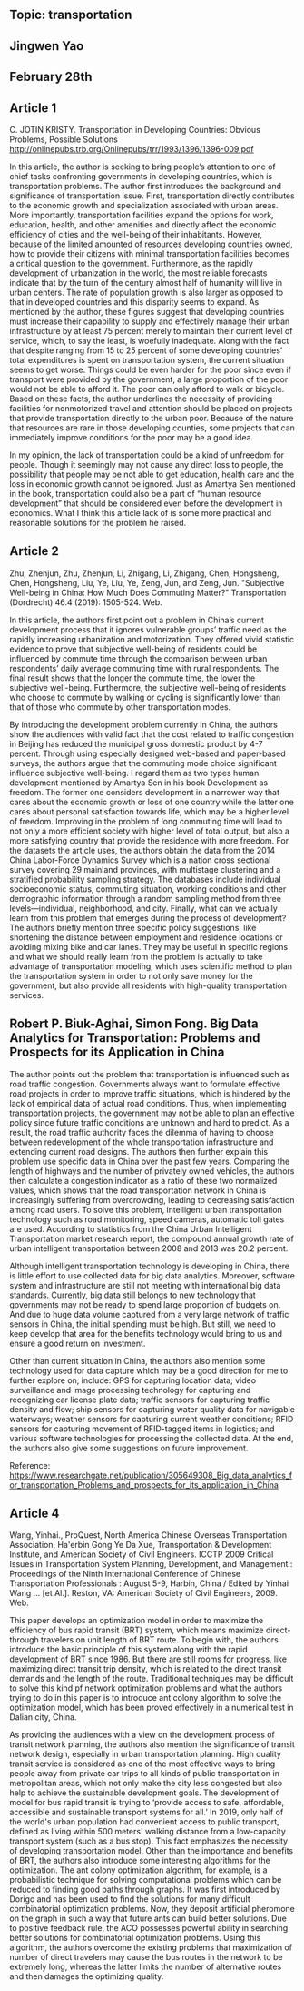 ## Topic: transportation
## Jingwen Yao
## February 28th

## Article 1
C. JOTIN KRISTY. Transportation in Developing Countries: Obvious Problems, Possible Solutions http://onlinepubs.trb.org/Onlinepubs/trr/1993/1396/1396-009.pdf

In this article, the author is seeking to bring people’s attention to one of chief tasks confronting governments in developing countries, which is transportation problems. The author first introduces the background and significance of transportation issue. First, transportation directly contributes to the economic growth and specialization associated with urban areas. More importantly, transportation facilities expand the options for work, education, health, and other amenities and directly affect the economic efficiency of cities and the well-being of their inhabitants. However, because of the limited amounted of resources developing countries owned, how to provide their citizens with minimal transportation facilities becomes a critical question to the government. Furthermore, as the rapidly development of urbanization in the world, the most reliable forecasts indicate that by the turn of the century almost half of humanity will live in urban centers. The rate of population growth is also larger as opposed to that in developed countries and this disparity seems to expand. As mentioned by the author, these figures suggest that developing countries must increase their capability to supply and effectively manage their urban infrastructure by at least 75 percent merely to maintain their current level of service, which, to say the least, is woefully inadequate. Along with the fact that despite ranging from 15 to 25 percent of some developing countries’ total expenditures is spent on transportation system, the current situation seems to get worse. Things could be even harder for the poor since even if transport were provided by the government, a large proportion of the poor would not be able to afford it. The poor can only afford to walk or bicycle. Based on these facts, the author underlines the necessity of providing facilities for nonmotorized travel and attention should be placed on projects that provide transportation directly to the urban poor. Because of the nature that resources are rare in those developing counties, some projects that can immediately improve conditions for the poor may be a good idea.

In my opinion, the lack of transportation could be a kind of unfreedom for people. Though it seemingly may not cause any direct loss to people, the possibility that people may be not able to get education, health care and the loss in economic growth cannot be ignored. Just as Amartya Sen mentioned in the book, transportation could also be a part of “human resource development” that should be considered even before the development in economics. What I think this article lack of is some more practical and reasonable solutions for the problem he raised.    


## Article 2
Zhu, Zhenjun, Zhu, Zhenjun, Li, Zhigang, Li, Zhigang, Chen, Hongsheng, Chen, Hongsheng, Liu, Ye, Liu, Ye, Zeng, Jun, and Zeng, Jun. "Subjective Well-being in China: How Much Does Commuting Matter?" Transportation (Dordrecht) 46.4 (2019): 1505-524. Web.

In this article, the authors first point out a problem in China’s current development process that it ignores vulnerable groups’ traffic need as the rapidly increasing urbanization and motorization. They offered vivid statistic evidence to prove that subjective well-being of residents could be influenced by commute time through the comparison between urban respondents’ daily average commuting time with rural respondents. The final result shows that the longer the commute time, the lower the subjective well-being. Furthermore, the subjective well-being of residents who choose to commute by walking or cycling is significantly lower than that of those who commute by other transportation modes.

By introducing the development problem currently in China, the authors show the audiences with valid fact that the cost related to traffic congestion in Beijing has reduced the municipal gross domestic product by 4-7 percent. Through using especially designed web-based and paper-based surveys, the authors argue that the commuting mode choice significant influence subjective well-being. I regard them as two types human development mentioned by Amartya Sen in his book Development as freedom. The former one considers development in a narrower way that cares about the economic growth or loss of one country while the latter one cares about personal satisfaction towards life, which may be a higher level of freedom. Improving in the problem of long commuting time will lead to not only a more efficient society with higher level of total output, but also a more satisfying country that provide the residence with more freedom. For the datasets the article uses, the authors obtain the data from the 2014 China Labor-Force Dynamics Survey which is a nation cross sectional survey covering 29 mainland provinces, with multistage clustering and a stratified probability sampling strategy. The databases include individual socioeconomic status, commuting situation, working conditions and other demographic information through a random sampling method from three levels—individual, neighborhood, and city. Finally, what can we actually learn from this problem that emerges during the process of development? The authors briefly mention three specific policy suggestions, like shortening the distance between employment and residence locations or avoiding mixing bike and car lanes. They may be useful in specific regions and what we should really learn from the problem is actually to take advantage of transportation modeling, which uses scientific method to plan the transportation system in order to not only save money for the government, but also provide all residents with high-quality transportation services.


## Robert P. Biuk-Aghai, Simon Fong. Big Data Analytics for Transportation: Problems and Prospects for its Application in China

The author points out the problem that transportation is influenced such as road traffic congestion. Governments always want to formulate effective road projects in order to improve traffic situations, which is hindered by the lack of empirical data of actual road conditions. Thus, when implementing transportation projects, the government may not be able to plan an effective policy since future traffic conditions are unknown and hard to predict. As a result, the road traffic authority faces the dilemma of having to choose between redevelopment of the whole transportation infrastructure and extending current road designs. The authors then further explain this problem use specific data in China over the past few years. Comparing the length of highways and the number of privately owned vehicles, the authors then calculate a congestion indicator as a ratio of these two normalized values, which shows that the road transportation network in China is increasingly suffering from overcrowding, leading to decreasing satisfaction among road users. To solve this problem, intelligent urban transportation technology such as road monitoring, speed cameras, automatic toll gates are used. According to statistics from the China Urban Intelligent Transportation market research report, the compound annual growth rate of urban intelligent transportation between 2008 and 2013 was 20.2 percent. 

Although intelligent transportation technology is developing in China, there is little effort to use collected data for big data analytics. Moreover, software system and infrastructure are still not meeting with international big data standards. Currently, big data still belongs to new technology that governments may not be ready to spend large proportion of budgets on. And due to huge data volume captured from a very large network of traffic sensors in China, the initial spending must be high. But still, we need to keep develop that area for the benefits technology would bring to us and ensure a good return on investment. 

Other than current situation in China, the authors also mention some technology used for data capture which may be a good direction for me to further explore on, include: GPS for capturing location data; video surveillance and image processing technology for capturing and recognizing car license plate data; traffic sensors for capturing traffic density and flow; ship sensors for capturing water quality data for navigable waterways; weather sensors for capturing current weather conditions; RFID sensors for capturing movement of RFID-tagged items in logistics; and various software technologies for processing the collected data. At the end, the authors also give some suggestions on future improvement. 

Reference: https://www.researchgate.net/publication/305649308_Big_data_analytics_for_transportation_Problems_and_prospects_for_its_application_in_China

## Article 4
Wang, Yinhai., ProQuest, North America Chinese Overseas Transportation Association, Ha'erbin Gong Ye Da Xue, Transportation & Development Institute, and American Society of Civil Engineers. ICCTP 2009 Critical Issues in Transportation System Planning, Development, and Management : Proceedings of the Ninth International Conference of Chinese Transportation Professionals : August 5-9, Harbin, China / Edited by Yinhai Wang ... [et Al.]. Reston, VA: American Society of Civil Engineers, 2009. Web.

This paper develops an optimization model in order to maximize the efficiency of bus rapid transit (BRT) system, which means maximize direct-through travelers on unit length of BRT route. To begin with, the authors introduce the basic principle of this system along with the rapid development of BRT since 1986. But there are still rooms for progress, like maximizing direct transit trip density, which is related to the direct transit demands and the length of the route. Traditional techniques may be difficult to solve this kind pf network optimization problems and what the authors trying to do in this paper is to introduce ant colony algorithm to solve the optimization model, which has been proved effectively in a numerical test in Dalian city, China.  
	
As providing the audiences with a view on the development process of transit network planning, the authors also mention the significance of transit network design, especially in urban transportation planning. High quality transit service is considered as one of the most effective ways to bring people away from private car trips to all kinds of public transportation in metropolitan areas, which not only make the city less congested but also help to achieve the sustainable development goals. The development of model for bus rapid transit is trying to ‘provide access to safe, affordable, accessible and sustainable transport systems for all.’ In 2019, only half of the world's urban population had convenient access to public transport, defined as living within 500 meters' walking distance from a low-capacity transport system (such as a bus stop). This fact emphasizes the necessity of developing transportation model. Other than the importance and benefits of BRT, the authors also introduce some interesting algorithms for the optimization. The ant colony optimization algorithm, for example, is a probabilistic technique for solving computational problems which can be reduced to finding good paths through graphs. It was first introduced by Dorigo and has been used to find the solutions for many difficult combinatorial optimization problems. Now, they deposit artificial pheromone on the graph in such a way that future ants can build better solutions. Due to positive feedback rule, the ACO possesses powerful ability in searching better solutions for combinatorial optimization problems. Using this algorithm, the authors overcome the existing problems that maximization of number of direct travelers may cause the bus routes in the network to be extremely long, whereas the latter limits the number of alternative routes and then damages the optimizing quality. 



